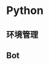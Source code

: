 <script setup>
import {
  environment,
  bot,
} from './data.ts'

import NavContainer from '@/components/NavContainer/NavContainer.vue'
</script>

# Python

## 环境管理

<NavContainer :items="environment" />

## Bot

<NavContainer :items="bot" />
